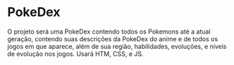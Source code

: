 # PokeDex

O projeto será uma PokeDex contendo todos os Pokemons até a atual geração, contendo suas descrições da PokeDex do anime e de todos os jogos em que aparece, além de sua região, habilidades, evoluções, e níveis de evolução nos jogos. 
Usará HTM, CSS, e JS.
